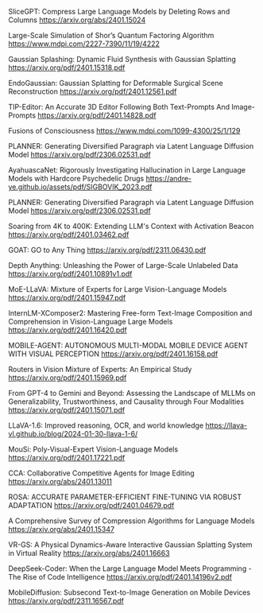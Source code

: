 SliceGPT: Compress Large Language Models by Deleting Rows and Columns
https://arxiv.org/abs/2401.15024

Large-Scale Simulation of Shor’s Quantum Factoring Algorithm
https://www.mdpi.com/2227-7390/11/19/4222

Gaussian Splashing: Dynamic Fluid Synthesis with Gaussian Splatting
https://arxiv.org/pdf/2401.15318.pdf

EndoGaussian: Gaussian Splatting for Deformable Surgical Scene Reconstruction
https://arxiv.org/pdf/2401.12561.pdf

TIP-Editor: An Accurate 3D Editor Following Both Text-Prompts And Image-Prompts
https://arxiv.org/pdf/2401.14828.pdf

Fusions of Consciousness
https://www.mdpi.com/1099-4300/25/1/129

PLANNER: Generating Diversified Paragraph via Latent Language Diffusion Model
https://arxiv.org/pdf/2306.02531.pdf

AyahuascaNet: Rigorously Investigating Hallucination in Large Language Models with Hardcore Psychedelic Drugs
https://andre-ye.github.io/assets/pdf/SIGBOVIK_2023.pdf

PLANNER: Generating Diversified Paragraph via Latent Language Diffusion Model
https://arxiv.org/pdf/2306.02531.pdf

Soaring from 4K to 400K: Extending LLM's Context with Activation Beacon
https://arxiv.org/pdf/2401.03462.pdf

GOAT: GO to Any Thing
https://arxiv.org/pdf/2311.06430.pdf

Depth Anything: Unleashing the Power of Large-Scale Unlabeled Data
https://arxiv.org/pdf/2401.10891v1.pdf

MoE-LLaVA: Mixture of Experts for Large Vision-Language Models
https://arxiv.org/pdf/2401.15947.pdf

InternLM-XComposer2: Mastering Free-form Text-Image Composition and Comprehension in Vision-Language Large Models
https://arxiv.org/pdf/2401.16420.pdf

MOBILE-AGENT: AUTONOMOUS MULTI-MODAL MOBILE DEVICE AGENT WITH VISUAL PERCEPTION
https://arxiv.org/pdf/2401.16158.pdf

Routers in Vision Mixture of Experts: An Empirical Study
https://arxiv.org/pdf/2401.15969.pdf

From GPT-4 to Gemini and Beyond: Assessing the Landscape of MLLMs on Generalizability, Trustworthiness, and Causality through Four Modalities
https://arxiv.org/pdf/2401.15071.pdf

LLaVA-1.6: Improved reasoning, OCR, and world knowledge
https://llava-vl.github.io/blog/2024-01-30-llava-1-6/

MouSi: Poly-Visual-Expert Vision-Language Models
https://arxiv.org/pdf/2401.17221.pdf

CCA: Collaborative Competitive Agents for Image Editing
https://arxiv.org/abs/2401.13011

ROSA: ACCURATE PARAMETER-EFFICIENT FINE-TUNING VIA ROBUST ADAPTATION
https://arxiv.org/pdf/2401.04679.pdf

A Comprehensive Survey of Compression Algorithms for Language Models
https://arxiv.org/abs/2401.15347

VR-GS: A Physical Dynamics-Aware Interactive Gaussian Splatting System in Virtual Reality
https://arxiv.org/abs/2401.16663

DeepSeek-Coder: When the Large Language Model Meets Programming - The Rise of Code Intelligence
https://arxiv.org/pdf/2401.14196v2.pdf

MobileDiffusion: Subsecond Text-to-Image Generation on Mobile Devices
https://arxiv.org/pdf/2311.16567.pdf